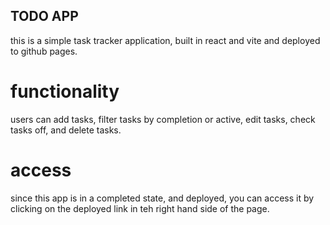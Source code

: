 ## TODO APP 
this is a simple task tracker application, built in react and vite and deployed to github pages. 
# functionality 
users can add tasks, filter tasks by completion or active, edit tasks, check tasks off, and delete tasks.
# access 
since this app is in a completed state, and deployed, you can access it by clicking on the deployed link in teh right hand side of the page. 

